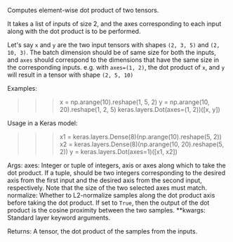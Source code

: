 Computes element-wise dot product of two tensors.

It takes a list of inputs of size 2, and the axes
corresponding to each input along with the dot product
is to be performed.

Let's say `x` and `y` are the two input tensors with shapes
`(2, 3, 5)` and `(2, 10, 3)`. The batch dimension should be
of same size for both the inputs, and `axes` should correspond
to the dimensions that have the same size in the corresponding
inputs. e.g. with `axes=(1, 2)`, the dot product of `x`, and `y`
will result in a tensor with shape `(2, 5, 10)`

Examples:

>>> x = np.arange(10).reshape(1, 5, 2)
>>> y = np.arange(10, 20).reshape(1, 2, 5)
>>> keras.layers.Dot(axes=(1, 2))([x, y])

Usage in a Keras model:

>>> x1 = keras.layers.Dense(8)(np.arange(10).reshape(5, 2))
>>> x2 = keras.layers.Dense(8)(np.arange(10, 20).reshape(5, 2))
>>> y = keras.layers.Dot(axes=1)([x1, x2])

Args:
    axes: Integer or tuple of integers, axis or axes along which to
        take the dot product. If a tuple, should be two integers
        corresponding to the desired axis from the first input and the
        desired axis from the second input, respectively. Note that the
        size of the two selected axes must match.
    normalize: Whether to L2-normalize samples along the dot product axis
        before taking the dot product. If set to `True`, then
        the output of the dot product is the cosine proximity
        between the two samples.
    **kwargs: Standard layer keyword arguments.

Returns:
    A tensor, the dot product of the samples from the inputs.
